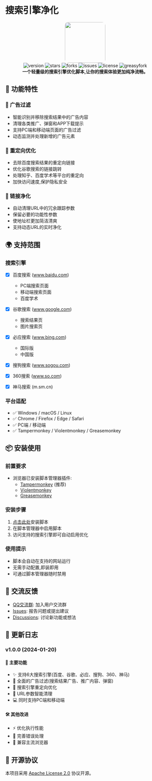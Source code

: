 # 搜索引擎净化

<div align="center">
    <img src="https://raw.gitmirror.com/QingJ01/Search_clear/refs/heads/main/icon.ico" width="128px" style="border-radius: 10px"/>
    <br>
    <img src="https://img.shields.io/badge/version-1.0.0-blue?style=flat-square" alt="version">
    <img src="https://img.shields.io/github/stars/QingJ01/Search_clear?style=flat-square" alt="stars">
    <img src="https://img.shields.io/github/forks/QingJ01/Search_clear?style=flat-square" alt="forks">
    <img src="https://img.shields.io/github/issues/QingJ01/Search_clear?style=flat-square" alt="issues">
    <img src="https://img.shields.io/badge/License-Apache%202.0-blue.svg?style=flat-square" alt="license">
    <img src="https://img.shields.io/badge/GreasyFork-安装-blue.svg?style=flat-square" alt="greasyfork">
    <br>
    <b>一个轻量级的搜索引擎优化脚本,让你的搜索体验更加纯净流畅。</b>
</div>

## 🌟 功能特性

### 🚫 广告过滤
- 智能识别并移除搜索结果中的广告内容
- 清理各类推广、弹窗和APP下载提示
- 支持PC端和移动端页面的广告过滤
- 动态监测并处理新增的广告元素

### 🔄 重定向优化
- 去除百度搜索结果的重定向链接
- 优化谷歌搜索的链接跳转
- 处理知乎、百度学术等平台的重定向
- 加快访问速度,保护隐私安全

### 🔗 链接净化
- 自动清理URL中的冗余跟踪参数
- 保留必要的功能性参数
- 使地址栏更加简洁清爽
- 支持动态URL的实时净化

## 🌍 支持范围

### 搜索引擎
- [x] 百度搜索 (www.baidu.com)
  - PC端搜索页面
  - 移动端搜索页面
  - 百度学术
  
- [x] 谷歌搜索 (www.google.com)
  - 搜索结果页
  - 图片搜索页
  
- [x] 必应搜索 (www.bing.com)
  - 国际版
  - 中国版
  
- [x] 搜狗搜索 (www.sogou.com)
- [x] 360搜索 (www.so.com)
- [x] 神马搜索 (m.sm.cn)

### 平台适配
- ✅ Windows / macOS / Linux
- ✅ Chrome / Firefox / Edge / Safari
- ✅ PC端 / 移动端
- ✅ Tampermonkey / Violentmonkey / Greasemonkey

## 📦 安装使用

### 前置要求
- 浏览器已安装脚本管理器插件:
  - [Tampermonkey](https://www.tampermonkey.net/) (推荐)
  - [Violentmonkey](https://violentmonkey.github.io/)
  - [Greasemonkey](https://www.greasespot.net/)

### 安装步骤
1. [点击此处](安装链接)安装脚本
2. 在脚本管理器中启用脚本
3. 访问支持的搜索引擎即可自动启用优化

### 使用提示
- 脚本会自动在支持的网站运行
- 无需手动配置,即装即用
- 可通过脚本管理器随时禁用

## 📢 交流反馈

- [QQ交流群](https://qm.qq.com/cgi-bin/qm/qr?k=7j_1SXC6SUlOKqHfqVk2YMPrWSdf5Js7&jump_from=webapi&authKey=ih1vlkxMeQc9CxE18GjR2WN0x85OQoP7jB78/3UzeJ4hvXw3+eSUNeRMjHjS24lT): 加入用户交流群
- [Issues](https://github.com/QingJ01/Search_clear/issues): 报告问题或提出建议
- [Discussions](https://github.com/QingJ01/Search_clear/discussions): 讨论新功能或想法


## 📝 更新日志

### v1.0.0 (2024-01-20)

#### 🎯 主要功能
- ✨ 支持6大搜索引擎(百度、谷歌、必应、搜狗、360、神马)
- 🚫 全面的广告过滤(搜索结果广告、推广内容、弹窗)
- 🔄 搜索引擎重定向优化
- 🔗 URL参数智能清理
- 💻 同时支持PC端和移动端

#### 🛠️ 其他改进
- ⚡️ 优化执行性能
- 🐛 完善错误处理
- 🔧 兼容主流浏览器


## 📄 开源协议

本项目采用 [Apache License 2.0](https://github.com/QingJ01/Search_clear/blob/main/LICENSE) 协议开源。
